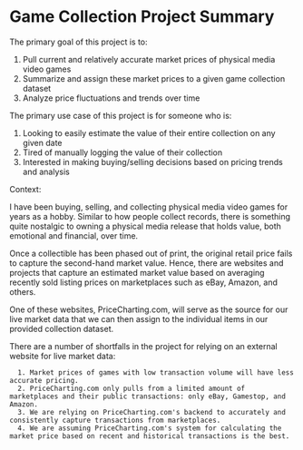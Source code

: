 # Game Collection Project Summary

The primary goal of this project is to:

  1. Pull current and relatively accurate market prices of physical media video games 
  2. Summarize and assign these market prices to a given game collection dataset
  3. Analyze price fluctuations and trends over time
  
The primary use case of this project is for someone who is:

  1. Looking to easily estimate the value of their entire collection on any given date
  2. Tired of manually logging the value of their collection
  3. Interested in making buying/selling decisions based on pricing trends and analysis


Context:
  
  I have been buying, selling, and collecting physical media video games for years as a hobby. Similar to how people collect records, 
  there is something quite nostalgic to owning a physical media release that holds value, both emotional and financial, over time.
  
  Once a collectible has been phased out of print, the original retail price fails to capture the second-hand market value.
  Hence, there are websites and projects that capture an estimated market value based on averaging recently sold listing prices on marketplaces such as eBay, Amazon, and others.
  
  One of these websites, PriceCharting.com, will serve as the source for our live market data that we can then assign to the individual items in our provided collection dataset.
  
  There are a number of shortfalls in the project for relying on an external website for live market data:
  
      1. Market prices of games with low transaction volume will have less accurate pricing.
      2. PriceCharting.com only pulls from a limited amount of marketplaces and their public transactions: only eBay, Gamestop, and Amazon.
      3. We are relying on PriceCharting.com's backend to accurately and consistently capture transactions from marketplaces.
      4. We are assuming PriceCharting.com's system for calculating the market price based on recent and historical transactions is the best. 
           
  

